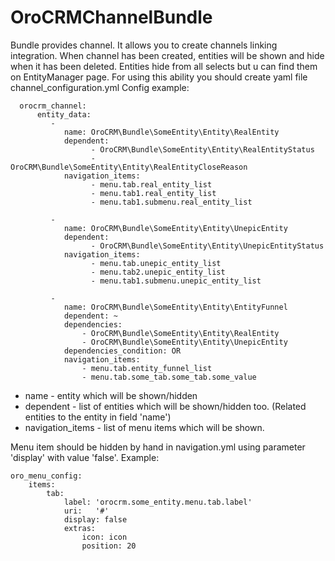 OroCRMChannelBundle
===================

Bundle provides channel. It allows you to create channels linking integration. When channel has been created,
entities will be shown and hide when it has been deleted. Entities hide from all selects but u can find them on
EntityManager page. For using this ability you should create yaml file channel_configuration.yml
Config example:

      orocrm_channel:
          entity_data:
             -
                name: OroCRM\Bundle\SomeEntity\Entity\RealEntity
                dependent:
                      - OroCRM\Bundle\SomeEntity\Entity\RealEntityStatus
                      - OroCRM\Bundle\SomeEntity\Entity\RealEntityCloseReason
                navigation_items:
                      - menu.tab.real_entity_list
                      - menu.tab1.real_entity_list
                      - menu.tab1.submenu.real_entity_list

             -
                name: OroCRM\Bundle\SomeEntity\Entity\UnepicEntity
                dependent:
                      - OroCRM\Bundle\SomeEntity\Entity\UnepicEntityStatus
                navigation_items:
                      - menu.tab.unepic_entity_list
                      - menu.tab2.unepic_entity_list
                      - menu.tab1.submenu.unepic_entity_list

             -
                name: OroCRM\Bundle\SomeEntity\Entity\EntityFunnel
                dependent: ~
                dependencies:
                    - OroCRM\Bundle\SomeEntity\Entity\RealEntity
                    - OroCRM\Bundle\SomeEntity\Entity\UnepicEntity
                dependencies_condition: OR
                navigation_items:
                    - menu.tab.entity_funnel_list
                    - menu.tab.some_tab.some_tab.some_value

 - name - entity which will be shown/hidden
 - dependent - list of entities which will be shown/hidden too. (Related entities to the entity in field 'name')
 - navigation_items - list of menu items which will be shown.

Menu item should be hidden by hand in navigation.yml using parameter 'display' with value 'false'.
Example:

    oro_menu_config:
        items:
            tab:
                label: 'orocrm.some_entity.menu.tab.label'
                uri:   '#'
                display: false
                extras:
                    icon: icon
                    position: 20
